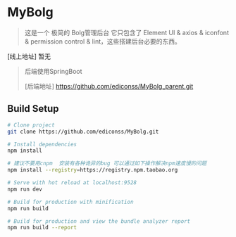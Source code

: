 # MyBolg

> 这是一个 极简的 Bolg管理后台 它只包含了 Element UI & axios & iconfont & permission control & lint，这些搭建后台必要的东西。

[线上地址] 暂无

> 后端使用SpringBoot
>
> [后端地址] https://github.com/ediconss/MyBolg_parent.git
>
> 
## Build Setup

```bash
# Clone project
git clone https://github.com/ediconss/MyBolg.git

# Install dependencies
npm install

# 建议不要用cnpm  安装有各种诡异的bug 可以通过如下操作解决npm速度慢的问题
npm install --registry=https://registry.npm.taobao.org

# Serve with hot reload at localhost:9528
npm run dev

# Build for production with minification
npm run build

# Build for production and view the bundle analyzer report
npm run build --report
```
